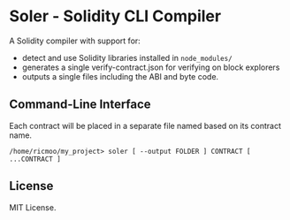 Soler - Solidity CLI Compiler
=============================

A Solidity compiler with support for:

- detect and use Solidity libraries installed in `node_modules/`
- generates a single verify-contract.json for verifying on block explorers
- outputs a single files including the ABI and byte code.


Command-Line Interface
----------------------

Each contract will be placed in a separate file named based on its contract
name.

```
/home/ricmoo/my_project> soler [ --output FOLDER ] CONTRACT [ ...CONTRACT ]
```


License
-------

MIT License.
